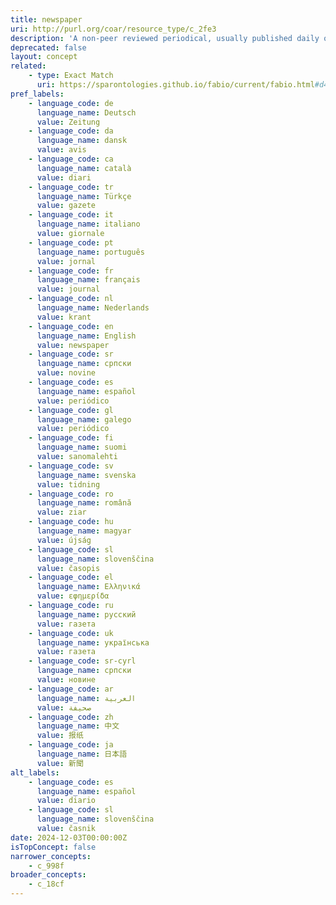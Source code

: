 ```yaml
---
title: newspaper
uri: http://purl.org/coar/resource_type/c_2fe3
description: 'A non-peer reviewed periodical, usually published daily or weekly, consisting primarily of editorials and news items concerning current or recent events and matters of public interest. [Source: https://sparontologies.github.io/fabio/current/fabio.html#d4e4291]'
deprecated: false
layout: concept
related:
    - type: Exact Match
      uri: https://sparontologies.github.io/fabio/current/fabio.html#d4e4291
pref_labels:
    - language_code: de
      language_name: Deutsch
      value: Zeitung
    - language_code: da
      language_name: dansk
      value: avis
    - language_code: ca
      language_name: català
      value: diari
    - language_code: tr
      language_name: Türkçe
      value: gazete
    - language_code: it
      language_name: italiano
      value: giornale
    - language_code: pt
      language_name: português
      value: jornal
    - language_code: fr
      language_name: français
      value: journal
    - language_code: nl
      language_name: Nederlands
      value: krant
    - language_code: en
      language_name: English
      value: newspaper
    - language_code: sr
      language_name: српски
      value: novine
    - language_code: es
      language_name: español
      value: periódico
    - language_code: gl
      language_name: galego
      value: periódico
    - language_code: fi
      language_name: suomi
      value: sanomalehti
    - language_code: sv
      language_name: svenska
      value: tidning
    - language_code: ro
      language_name: română
      value: ziar
    - language_code: hu
      language_name: magyar
      value: újság
    - language_code: sl
      language_name: slovenščina
      value: časopis
    - language_code: el
      language_name: Ελληνικά
      value: εφημερίδα
    - language_code: ru
      language_name: русский
      value: газета
    - language_code: uk
      language_name: українська
      value: газета
    - language_code: sr-cyrl
      language_name: српски
      value: новине
    - language_code: ar
      language_name: العربية
      value: صحيفة
    - language_code: zh
      language_name: 中文
      value: 报纸
    - language_code: ja
      language_name: 日本語
      value: 新聞
alt_labels:
    - language_code: es
      language_name: español
      value: diario
    - language_code: sl
      language_name: slovenščina
      value: časnik
date: 2024-12-03T00:00:00Z
isTopConcept: false
narrower_concepts:
    - c_998f
broader_concepts:
    - c_18cf
---
```


